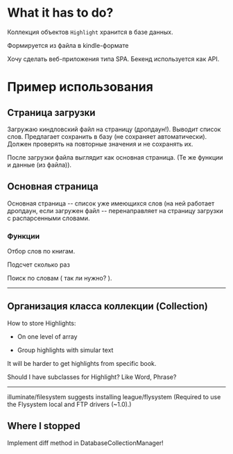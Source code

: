 


# What it has to do? #

Коллекция объектов `Highlight` хранится в базе данных.

Формируется из файла в kindle-формате




Хочу сделать веб-приложения типа SPA.
Бекенд используется как API.




# Пример использования #



## Страница загрузки ##

Загружаю киндловский файл на страницу (дропдаун!). Выводит список
слов. Предлагает сохранить в базу (не сохраняет автоматически). Должен
проверять на повторные значения и не сохранять их.

После загрузки файла выглядит как основная страница. (Те же функции и
данные (из файла)).



## Основная страница ##

Основная страница -- список уже имеющихся слов (на ней работает
дропдаун, если загружен файл -- перенаправляет на страницу загрузки с
распарсенными словами.


### Функции ###

Отбор слов по книгам.

Подсчет сколько раз 



Поиск по словам ( так ли нужно? ).


--------------------------------------------------

## Организация класса коллекции (Collection) ##

How to store Highlights:

* On one level of array




* Group highlights with simular text


It will be harder to get highlights from specific book.



Should I have subclasses for Highlight? Like Word, Phrase?












--------------------------------------------------

illuminate/filesystem suggests installing league/flysystem (Required to use the Flysystem local and FTP drivers (~1.0).)




## Where I stopped ##

Implement diff method in DatabaseCollectionManager! 
